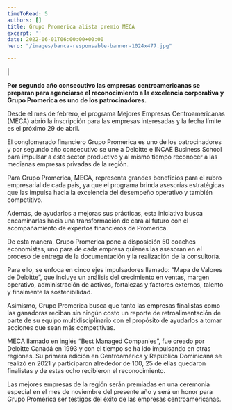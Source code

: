 ```yaml
---
timeToRead: 5
authors: []
title: Grupo Promerica alista premio MECA
excerpt: ''
date: 2022-06-01T06:00:00+00:00
hero: "/images/banca-responsable-banner-1024x477.jpg"

---
```

|

**Por segundo año consecutivo las empresas centroamericanas se preparan para agenciarse el reconocimiento a la excelencia corporativa y Grupo Promerica es uno de los patrocinadores.**

Desde el mes de febrero, el programa Mejores Empresas Centroamericanas (MECA) abrió la inscripción para las empresas interesadas y la fecha límite es el próximo 29 de abril.

El conglomerado financiero Grupo Promerica es uno de los patrocinadores y por segundo año consecutivo se une a Deloitte e INCAE Business School para impulsar a este sector productivo y al mismo tiempo reconocer a las medianas empresas privadas de la región.

Para Grupo Promerica, MECA, representa grandes beneficios para el rubro empresarial de cada país, ya que el programa brinda asesorías estratégicas que las impulsa hacia la excelencia del desempeño operativo y también competitivo.

Además, de ayudarlos a mejoras sus prácticas, esta iniciativa busca encaminarlas hacia una transformación de cara al futuro con el acompañamiento de expertos financieros de Promerica.

De esta manera, Grupo Promerica pone a disposición 50 coaches economistas, uno para de cada empresa quienes las asesoran en el proceso de entrega de la documentación y la realización de la consultoría.

Para ello, se enfoca en cinco ejes impulsadores llamado: “Mapa de Valores de Deloitte”, que incluye un análisis del crecimiento en ventas, margen operativo, administración de activos, fortalezas y factores externos, talento y finalmente la sostenibilidad.

Asimismo, Grupo Promerica busca que tanto las empresas finalistas como las ganadoras reciban sin ningún costo un reporte de retroalimentación de parte de su equipo multidisciplinario con el propósito de ayudarlos a tomar acciones que sean más competitivas.

MECA llamado en inglés “Best Managed Companies”, fue creado por Deloitte Canadá en 1993 y con el tiempo se ha ido impulsando en otras regiones. Su primera edición en Centroamérica y República Dominicana se realizó en 2021 y participaron alrededor de 100, 25 de ellas quedaron finalistas y de estas ocho recibieron el reconocimiento.

Las mejores empresas de la región serán premiadas en una ceremonia especial en el mes de noviembre del presente año y será un honor para Grupo Promerica ser testigos del éxito de las empresas centroamericanas.
